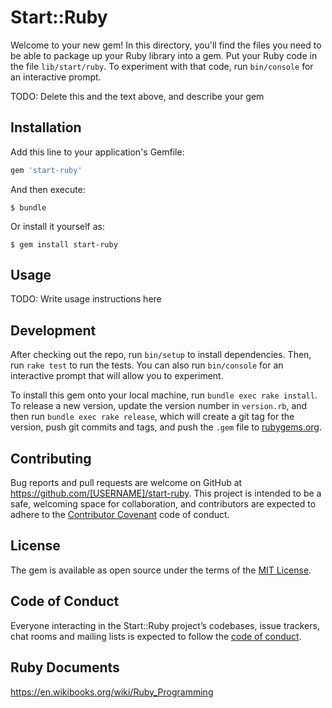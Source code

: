 # Start::Ruby

Welcome to your new gem! In this directory, you'll find the files you need to be able to package up your Ruby library into a gem. Put your Ruby code in the file `lib/start/ruby`. To experiment with that code, run `bin/console` for an interactive prompt.

TODO: Delete this and the text above, and describe your gem

## Installation

Add this line to your application's Gemfile:

```ruby
gem 'start-ruby'
```

And then execute:

    $ bundle

Or install it yourself as:

    $ gem install start-ruby

## Usage

TODO: Write usage instructions here

## Development

After checking out the repo, run `bin/setup` to install dependencies. Then, run `rake test` to run the tests. You can also run `bin/console` for an interactive prompt that will allow you to experiment.

To install this gem onto your local machine, run `bundle exec rake install`. To release a new version, update the version number in `version.rb`, and then run `bundle exec rake release`, which will create a git tag for the version, push git commits and tags, and push the `.gem` file to [rubygems.org](https://rubygems.org).

## Contributing

Bug reports and pull requests are welcome on GitHub at https://github.com/[USERNAME]/start-ruby. This project is intended to be a safe, welcoming space for collaboration, and contributors are expected to adhere to the [Contributor Covenant](http://contributor-covenant.org) code of conduct.

## License

The gem is available as open source under the terms of the [MIT License](https://opensource.org/licenses/MIT).

## Code of Conduct

Everyone interacting in the Start::Ruby project’s codebases, issue trackers, chat rooms and mailing lists is expected to follow the [code of conduct](https://github.com/[USERNAME]/start-ruby/blob/master/CODE_OF_CONDUCT.md).

## Ruby Documents
https://en.wikibooks.org/wiki/Ruby_Programming